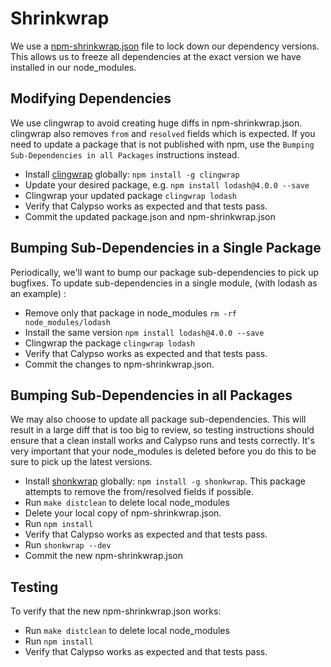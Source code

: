 Shrinkwrap
============
We use a [npm-shrinkwrap.json](https://docs.npmjs.com/cli/shrinkwrap) file to lock down our dependency versions. 
This allows us to freeze all dependencies at the exact version we have installed in our node_modules.

## Modifying Dependencies

We use clingwrap to avoid creating huge diffs in npm-shrinkwrap.json. clingwrap also removes
`from` and `resolved` fields which is expected. If you need to update a package that is not published with npm, 
use the `Bumping Sub-Dependencies in all Packages` instructions instead.

- Install [clingwrap](https://github.com/goodeggs/clingwrap) globally: `npm install -g clingwrap`
- Update your desired package, e.g. `npm install lodash@4.0.0 --save`
- Clingwrap your updated package `clingwrap lodash`
- Verify that Calypso works as expected and that tests pass.
- Commit the updated package.json and npm-shrinkwrap.json

## Bumping Sub-Dependencies in a Single Package

Periodically, we'll want to bump our package sub-dependencies to pick up bugfixes.  To update sub-dependencies in a 
single module, (with lodash as an example) :

- Remove only that package in node_modules `rm -rf node_modules/lodash`
- Install the same version `npm install lodash@4.0.0 --save`
- Clingwrap the package `clingwrap lodash`
- Verify that Calypso works as expected and that tests pass.
- Commit the changes to npm-shrinkwrap.json.

## Bumping Sub-Dependencies in all Packages

We may also choose to update all package sub-dependencies. This will result in a large diff that is too big to review, 
so testing instructions should ensure that a clean install works and Calypso runs and tests correctly. It's very 
important that your node_modules is deleted before you do this to be sure to pick up the latest versions.

- Install [shonkwrap](https://github.com/skybet/shonkwrap) globally: `npm install -g shonkwrap`. This package attempts
to remove the from/resolved fields if possible.
- Run `make distclean` to delete local node_modules
- Delete your local copy of npm-shrinkwrap.json.
- Run `npm install`
- Verify that Calypso works as expected and that tests pass.
- Run `shonkwrap --dev`
- Commit the new npm-shrinkwrap.json

## Testing

To verify that the new npm-shrinkwrap.json works:

- Run `make distclean` to delete local node_modules
- Run `npm install`
- Verify that Calypso works as expected and that tests pass.
